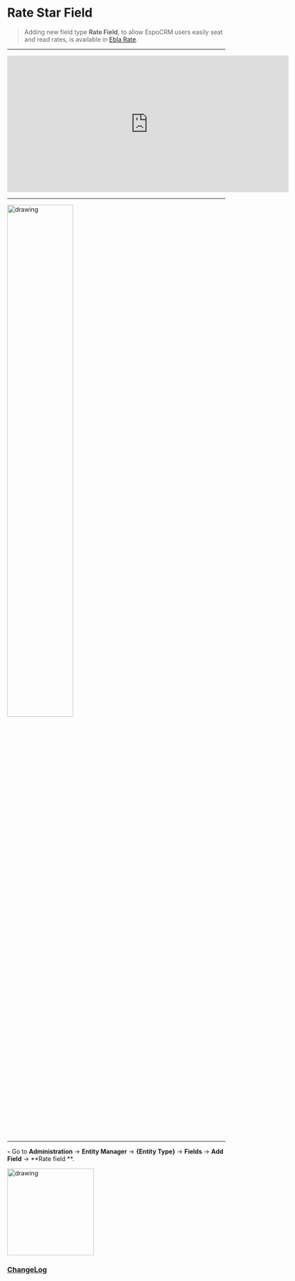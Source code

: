 # Rate Star Field <a href="https://www.eblasoft.com.tr/espocrm-extension-page/espocrm-rate-field" target="_blank" id="ext-version" data-id="63495a03a877d5a9a"></a>

> Adding new field type **Rate Field**, to allow EspoCRM users easily seat and read rates,
> is available in [Ebla Rate](https://www.eblasoft.com.tr/espocrm-extension-page/espocrm-rate-field).

---

<iframe width="650" height="315" src="https://www.youtube.com/embed/C505B7OBZmM" frameborder="0" allow="accelerometer; autoplay; clipboard-write; encrypted-media; gyroscope; picture-in-picture" allowfullscreen></iframe>

---
<img src="https://eblasoft.github.io/documentation/_static/images/espocrm-extensions/rate/rate.png" alt="drawing" style="width:55%;"/>

---

**-** Go to **Administration** -> **Entity Manager** -> **{Entity Type}** -> **Fields** -> **Add Field** -> **Rate field
**.

<img src="https://eblasoft.github.io/documentation/_static/images/espocrm-extensions/rate/rate-op.png" alt="drawing" style="width:200px;"/>

<br>

### <font color=gray> [ChangeLog](changelog.md) </font>